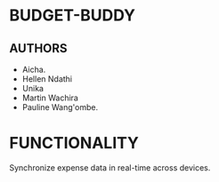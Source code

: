 # BUDGET-BUDDY
## AUTHORS
- Aicha.
- Hellen Ndathi
- Unika
- Martin Wachira
- Pauline Wang'ombe.

# FUNCTIONALITY
Synchronize expense data in real-time across devices.


